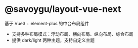 # @savoygu/layout-vue-next

基于 Vue3 + element-plus 的中台布局组件

- 支持多种布局模式：浮动布局、横向布局、纵向布局、综合布局
- 提供 dark/light 两种主题，支持自定义主题

